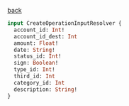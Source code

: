 [back](../../tableOfContent.md)


```graphql
input CreateOperationInputResolver {
  account_id: Int!
  account_id_dest: Int
  amount: Float!
  date: String!
  status_id: Int!
  sign: Boolean!
  type_id: Int!
  third_id: Int
  category_id: Int
  description: String!
}
```
